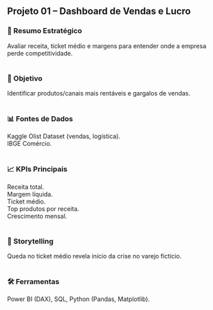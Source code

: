 ## Projeto 01 – Dashboard de Vendas e Lucro

### 📌 Resumo Estratégico
Avaliar receita, ticket médio e margens para entender onde a empresa perde competitividade.   
</br>

### 🎯 Objetivo
Identificar produtos/canais mais rentáveis e gargalos de vendas.  
</br>

### 📊 Fontes de Dados
Kaggle Olist Dataset (vendas, logística).  
IBGE Comércio.  
</br>

### 📈 KPIs Principais  
Receita total.  
Margem líquida.  
Ticket médio.  
Top produtos por receita.  
Crescimento mensal.  
</br>

### 📖 Storytelling  
Queda no ticket médio revela início da crise no varejo fictício.  
</br>

### 🛠️ Ferramentas  
Power BI (DAX), SQL, Python (Pandas, Matplotlib).  
</br>
